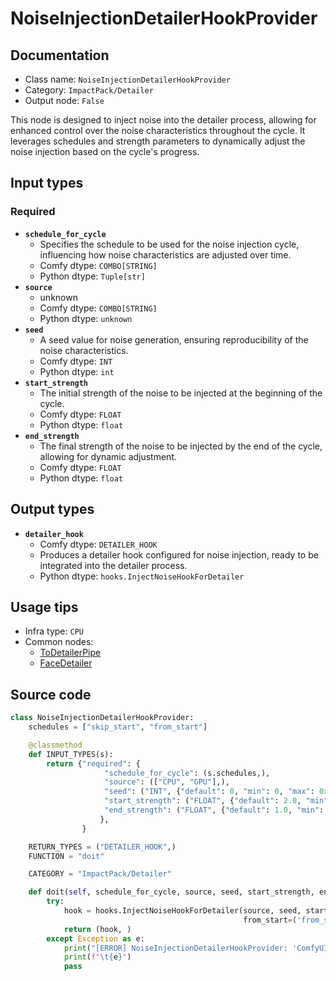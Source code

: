 # NoiseInjectionDetailerHookProvider
## Documentation
- Class name: `NoiseInjectionDetailerHookProvider`
- Category: `ImpactPack/Detailer`
- Output node: `False`

This node is designed to inject noise into the detailer process, allowing for enhanced control over the noise characteristics throughout the cycle. It leverages schedules and strength parameters to dynamically adjust the noise injection based on the cycle's progress.
## Input types
### Required
- **`schedule_for_cycle`**
    - Specifies the schedule to be used for the noise injection cycle, influencing how noise characteristics are adjusted over time.
    - Comfy dtype: `COMBO[STRING]`
    - Python dtype: `Tuple[str]`
- **`source`**
    - unknown
    - Comfy dtype: `COMBO[STRING]`
    - Python dtype: `unknown`
- **`seed`**
    - A seed value for noise generation, ensuring reproducibility of the noise characteristics.
    - Comfy dtype: `INT`
    - Python dtype: `int`
- **`start_strength`**
    - The initial strength of the noise to be injected at the beginning of the cycle.
    - Comfy dtype: `FLOAT`
    - Python dtype: `float`
- **`end_strength`**
    - The final strength of the noise to be injected by the end of the cycle, allowing for dynamic adjustment.
    - Comfy dtype: `FLOAT`
    - Python dtype: `float`
## Output types
- **`detailer_hook`**
    - Comfy dtype: `DETAILER_HOOK`
    - Produces a detailer hook configured for noise injection, ready to be integrated into the detailer process.
    - Python dtype: `hooks.InjectNoiseHookForDetailer`
## Usage tips
- Infra type: `CPU`
- Common nodes:
    - [ToDetailerPipe](../../ComfyUI-Impact-Pack/Nodes/ToDetailerPipe.md)
    - [FaceDetailer](../../ComfyUI-Impact-Pack/Nodes/FaceDetailer.md)



## Source code
```python
class NoiseInjectionDetailerHookProvider:
    schedules = ["skip_start", "from_start"]

    @classmethod
    def INPUT_TYPES(s):
        return {"required": {
                     "schedule_for_cycle": (s.schedules,),
                     "source": (["CPU", "GPU"],),
                     "seed": ("INT", {"default": 0, "min": 0, "max": 0xffffffffffffffff}),
                     "start_strength": ("FLOAT", {"default": 2.0, "min": 0.0, "max": 200.0, "step": 0.01}),
                     "end_strength": ("FLOAT", {"default": 1.0, "min": 0.0, "max": 200.0, "step": 0.01}),
                    },
                }

    RETURN_TYPES = ("DETAILER_HOOK",)
    FUNCTION = "doit"

    CATEGORY = "ImpactPack/Detailer"

    def doit(self, schedule_for_cycle, source, seed, start_strength, end_strength):
        try:
            hook = hooks.InjectNoiseHookForDetailer(source, seed, start_strength, end_strength,
                                                    from_start=('from_start' in schedule_for_cycle))
            return (hook, )
        except Exception as e:
            print("[ERROR] NoiseInjectionDetailerHookProvider: 'ComfyUI Noise' custom node isn't installed. You must install 'BlenderNeko/ComfyUI Noise' extension to use this node.")
            print(f"\t{e}")
            pass

```
